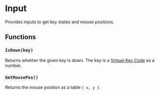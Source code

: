 # Input

Provides inputs to get key states and mouse positions.

## Functions

### `IsDown(key)`

Returns whether the given key is down. The key is a [Virtual-Key Code](https://cherrytree.at/misc/vk.htm) as a number.

### `GetMousePos()`

Returns the mouse position as a table `{ x, y }`.
